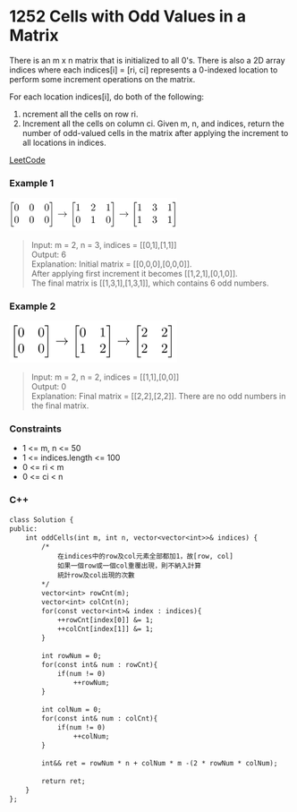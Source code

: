 # 1252 Cells with Odd Values in a Matrix

There is an m x n matrix that is initialized to all 0's. There is also a 2D array indices where each indices[i] = [ri, ci] represents a 0-indexed location to perform some increment operations on the matrix.

For each location indices[i], do both of the following:

1. ncrement all the cells on row ri.
2. Increment all the cells on column ci.
Given m, n, and indices, return the number of odd-valued cells in the matrix after applying the increment to all locations in indices.

[LeetCode](https://leetcode.cn/problems/cells-with-odd-values-in-a-matrix/)

### Example 1

<img src="img/1252_1.png" width = "300"/>  

>Input: m = 2, n = 3, indices = [[0,1],[1,1]]  
Output: 6  
Explanation: Initial matrix = [[0,0,0],[0,0,0]].  
After applying first increment it becomes [[1,2,1],[0,1,0]].  
The final matrix is [[1,3,1],[1,3,1]], which contains 6 odd numbers.  

### Example 2

<img src="img/1252_2.png" width = "300"/>

>Input: m = 2, n = 2, indices = [[1,1],[0,0]]  
Output: 0  
Explanation: Final matrix = [[2,2],[2,2]]. There are no odd numbers in the final matrix.  
 

### Constraints

* 1 <= m, n <= 50
* 1 <= indices.length <= 100
* 0 <= ri < m
* 0 <= ci < n

### C++ 

```
class Solution {
public:
    int oddCells(int m, int n, vector<vector<int>>& indices) {
        /*
            在indices中的row及col元素全部都加1，故[row, col]
            如果一個row或一個col重覆出現，則不納入計算
            統計row及col出現的次數
        */
        vector<int> rowCnt(m);
        vector<int> colCnt(n);
        for(const vector<int>& index : indices){
            ++rowCnt[index[0]] &= 1;
            ++colCnt[index[1]] &= 1;
        }

        int rowNum = 0;
        for(const int& num : rowCnt){
            if(num != 0)
                ++rowNum;
        }

        int colNum = 0;
        for(const int& num : colCnt){
            if(num != 0)
                ++colNum;
        }

        int&& ret = rowNum * n + colNum * m -(2 * rowNum * colNum);

        return ret;
    }
};
```